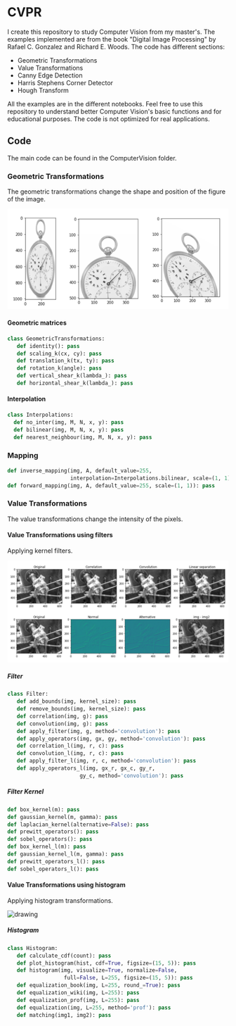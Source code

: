# CVPR

I create this repository to study Computer Vision from my master's. The examples implemented are from the book "Digital Image Processing" by Rafael C. Gonzalez and Richard E. Woods. The code has different sections:

- Geometric Transformations
- Value Transformations
- Canny Edge Detection
- Harris Stephens Corner Detector
- Hough Transform

All the examples are in the different notebooks. Feel free to use this repository to understand better Computer Vision's basic functions and for educational purposes. The code is not optimized for real applications.

## Code

The main code can be found in the ComputerVision folder.

### Geometric Transformations

The geometric transformations change the shape and position of the figure of the image.

<img src="https://github.com/ipmach/CVPR/blob/main/img/watches.PNG" alt="drawing" width="600"/>

#### Geometric matrices

``` python
class GeometricTransformations:
   def identity(): pass
   def scaling_k(cx, cy): pass
   def translation_k(tx, ty): pass
   def rotation_k(angle): pass
   def vertical_shear_k(lambda_): pass
   def horizontal_shear_k(lambda_): pass
````
 
 #### Interpolation 

``` python
class Interpolations:
  def no_inter(img, M, N, x, y): pass 
  def bilinear(img, M, N, x, y): pass
  def nearest_neighbour(img, M, N, x, y): pass
````

### Mapping

``` python
def inverse_mapping(img, A, default_value=255,
                    interpolation=Interpolations.bilinear, scale=(1, 1)): pass
def forward_mapping(img, A, default_value=255, scale=(1, 1)): pass
```

### Value Transformations 

The value transformations change the intensity of the pixels.

#### Value Transformations using filters 

Applying kernel filters.


<img src="https://github.com/ipmach/CVPR/blob/main/img/pipes.PNG" alt="drawing" width="600"/>

##### Filter

``` python
class Filter:
   def add_bounds(img, kernel_size): pass
   def remove_bounds(img, kernel_size): pass
   def correlation(img, g): pass
   def convolution(img, g): pass
   def apply_filter(img, g, method='convolution'): pass 
   def apply_operators(img, gx, gy, method='convolution'): pass
   def correlation_l(img, r, c): pass
   def convolution_l(img, r, c): pass
   def apply_filter_l(img, r, c, method='convolution'): pass
   def apply_operators_l(img, gx_r, gx_c, gy_r,
                       gy_c, method='convolution'): pass
````

##### Filter Kernel

``` python
def box_kernel(m): pass
def gaussian_kernel(m, gamma): pass 
def laplacian_kernel(alternative=False): pass
def prewitt_operators(): pass
def sobel_operators(): pass 
def box_kernel_l(m): pass
def gaussian_kernel_l(m, gamma): pass
def prewitt_operators_l(): pass
def sobel_operators_l(): pass
````


#### Value Transformations using histogram 

Applying histogram transformations.


<img src="https://github.com/ipmach/CVPR/blob/main/img/histogram.PNG" alt="drawing" width="600"/>

##### Histogram

``` python
class Histogram:
   def calculate_cdf(count): pass
   def plot_histogram(hist, cdf=True, figsize=(15, 5)): pass
   def histogram(img, visualize=True, normalize=False,
                  full=False, L=255, figsize=(15, 5)): pass
   def equalization_book(img, L=255, round_=True): pass
   def equalization_wiki(img, L=255): pass 
   def equalization_prof(img, L=255): pass
   def equalization(img, L=255, method='prof'): pass
   def matching(img1, img2): pass
````

